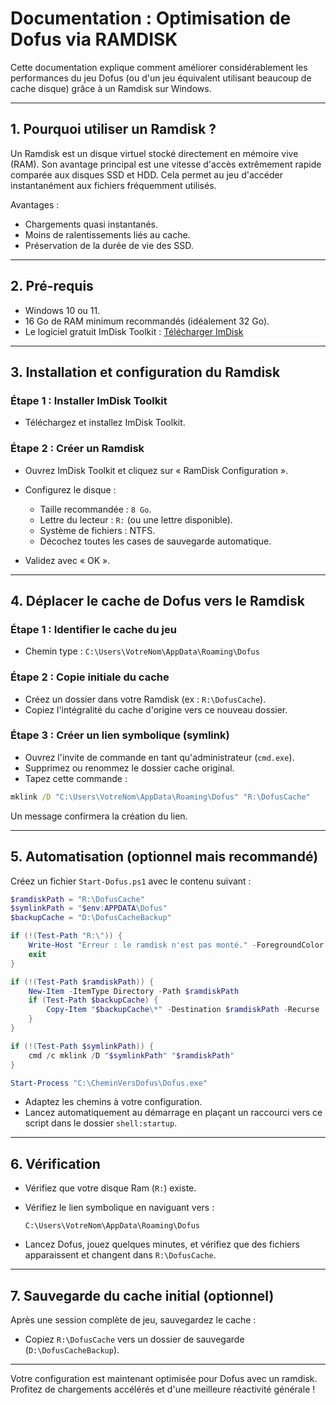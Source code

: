 # Documentation : Optimisation de Dofus via RAMDISK

Cette documentation explique comment améliorer considérablement les performances du jeu Dofus (ou d'un jeu équivalent utilisant beaucoup de cache disque) grâce à un Ramdisk sur Windows.

---

## 1. Pourquoi utiliser un Ramdisk ?

Un Ramdisk est un disque virtuel stocké directement en mémoire vive (RAM). Son avantage principal est une vitesse d'accès extrêmement rapide comparée aux disques SSD et HDD. Cela permet au jeu d'accéder instantanément aux fichiers fréquemment utilisés.

Avantages :

* Chargements quasi instantanés.
* Moins de ralentissements liés au cache.
* Préservation de la durée de vie des SSD.

---

## 2. Pré-requis

* Windows 10 ou 11.
* 16 Go de RAM minimum recommandés (idéalement 32 Go).
* Le logiciel gratuit ImDisk Toolkit : [Télécharger ImDisk](https://sourceforge.net/projects/imdisk-toolkit/)

---

## 3. Installation et configuration du Ramdisk

### Étape 1 : Installer ImDisk Toolkit

* Téléchargez et installez ImDisk Toolkit.

### Étape 2 : Créer un Ramdisk

* Ouvrez ImDisk Toolkit et cliquez sur « RamDisk Configuration ».
* Configurez le disque :

  * Taille recommandée : `8 Go`.
  * Lettre du lecteur : `R:` (ou une lettre disponible).
  * Système de fichiers : NTFS.
  * Décochez toutes les cases de sauvegarde automatique.
* Validez avec « OK ».

---

## 4. Déplacer le cache de Dofus vers le Ramdisk

### Étape 1 : Identifier le cache du jeu

* Chemin type : `C:\Users\VotreNom\AppData\Roaming\Dofus`

### Étape 2 : Copie initiale du cache

* Créez un dossier dans votre Ramdisk (ex : `R:\DofusCache`).
* Copiez l'intégralité du cache d'origine vers ce nouveau dossier.

### Étape 3 : Créer un lien symbolique (symlink)

* Ouvrez l'invite de commande en tant qu'administrateur (`cmd.exe`).
* Supprimez ou renommez le dossier cache original.
* Tapez cette commande :

```cmd
mklink /D "C:\Users\VotreNom\AppData\Roaming\Dofus" "R:\DofusCache"
```

Un message confirmera la création du lien.

---

## 5. Automatisation (optionnel mais recommandé)

Créez un fichier `Start-Dofus.ps1` avec le contenu suivant :

```powershell
$ramdiskPath = "R:\DofusCache"
$symlinkPath = "$env:APPDATA\Dofus"
$backupCache = "D:\DofusCacheBackup"

if (!(Test-Path "R:\")) {
    Write-Host "Erreur : le ramdisk n'est pas monté." -ForegroundColor Red
    exit
}

if (!(Test-Path $ramdiskPath)) {
    New-Item -ItemType Directory -Path $ramdiskPath
    if (Test-Path $backupCache) {
        Copy-Item "$backupCache\*" -Destination $ramdiskPath -Recurse
    }
}

if (!(Test-Path $symlinkPath)) {
    cmd /c mklink /D "$symlinkPath" "$ramdiskPath"
}

Start-Process "C:\CheminVersDofus\Dofus.exe"
```

* Adaptez les chemins à votre configuration.
* Lancez automatiquement au démarrage en plaçant un raccourci vers ce script dans le dossier `shell:startup`.

---

## 6. Vérification

* Vérifiez que votre disque Ram (`R:`) existe.
* Vérifiez le lien symbolique en naviguant vers :

  ```
  C:\Users\VotreNom\AppData\Roaming\Dofus
  ```
* Lancez Dofus, jouez quelques minutes, et vérifiez que des fichiers apparaissent et changent dans `R:\DofusCache`.

---

## 7. Sauvegarde du cache initial (optionnel)

Après une session complète de jeu, sauvegardez le cache :

* Copiez `R:\DofusCache` vers un dossier de sauvegarde (`D:\DofusCacheBackup`).

---

Votre configuration est maintenant optimisée pour Dofus avec un ramdisk. Profitez de chargements accélérés et d'une meilleure réactivité générale !
